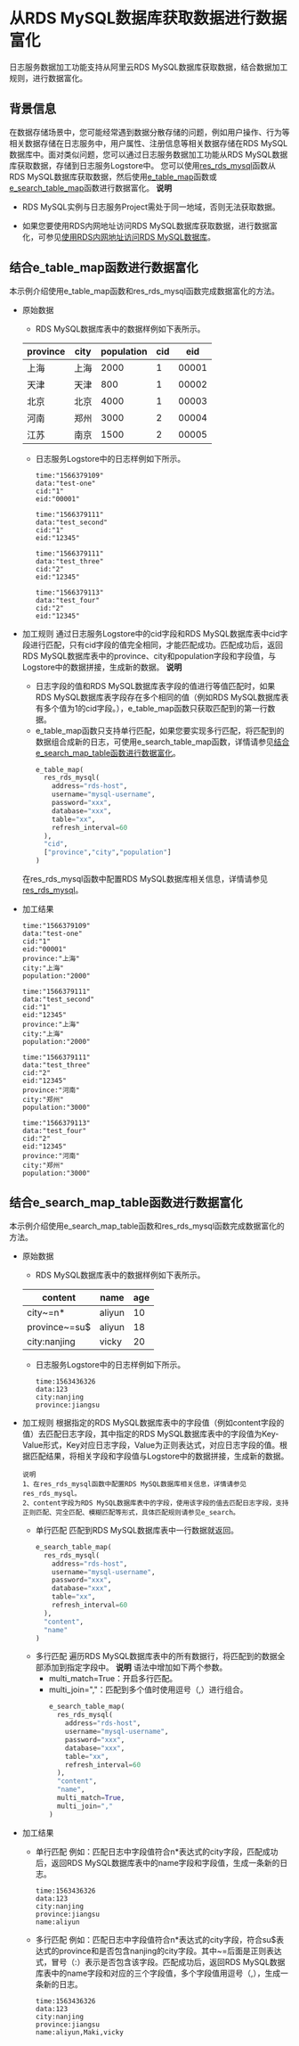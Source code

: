 # 从RDS MySQL数据库获取数据进行数据富化

日志服务数据加工功能支持从阿里云RDS MySQL数据库获取数据，结合数据加工规则，进行数据富化。

## 背景信息

在数据存储场景中，您可能经常遇到数据分散存储的问题，例如用户操作、行为等相关数据存储在日志服务中，用户属性、注册信息等相关数据存储在RDS MySQL数据库中。面对类似问题，您可以通过日志服务数据加工功能从RDS MySQL数据库获取数据，存储到日志服务Logstore中。
您可以使用[res_rds_mysql](https://help.aliyun.com/document_detail/129401.htm?spm=a2c4g.11186623.0.0.6e4c385bMXAmIA#section-49h-ufh-ptu)函数从RDS MySQL数据库获取数据，然后使用[e_table_map](https://help.aliyun.com/document_detail/125489.htm?spm=a2c4g.11186623.0.0.6e4c49ef0VOle9#section-s80-usp-myx)函数或[e_search_table_map](https://help.aliyun.com/document_detail/125489.htm?spm=a2c4g.11186623.0.0.6e4c3c11usa5LM#section-mp3-goc-rxa)函数进行数据富化。
**说明**

* RDS MySQL实例与日志服务Project需处于同一地域，否则无法获取数据。

* 如果您要使用RDS内网地址访问RDS MySQL数据库获取数据，进行数据富化，可参见[使用RDS内网地址访问RDS MySQL数据库](https://help.aliyun.com/document_detail/162753.htm?spm=a2c4g.11186623.0.0.6e4c385bQ7Qjb5#task-2479452)。

## 结合e_table_map函数进行数据富化

本示例介绍使用e_table_map函数和res_rds_mysql函数完成数据富化的方法。

* 原始数据

  * RDS MySQL数据库表中的数据样例如下表所示。

  |province| city | population | cid |eid
  | -------| --------- | ------ | ---------- |-----------|
  | 上海  | 上海   | 2000 | 1  |00001
  | 天津  | 天津   | 800  | 1  |00002
  | 北京  | 北京   | 4000 | 1  |00003
  | 河南  | 郑州   | 3000  | 2  |00004
  | 江苏  | 南京   | 1500  | 2  |00005
  * 日志服务Logstore中的日志样例如下所示。

    ```
    time:"1566379109"
    data:"test-one"
    cid:"1"
    eid:"00001"

    time:"1566379111"
    data:"test_second"
    cid:"1"
    eid:"12345"

    time:"1566379111"
    data:"test_three"
    cid:"2"
    eid:"12345"

    time:"1566379113"
    data:"test_four"
    cid:"2"
    eid:"12345"
    ```

* 加工规则
通过日志服务Logstore中的cid字段和RDS MySQL数据库表中cid字段进行匹配，只有cid字段的值完全相同，才能匹配成功。匹配成功后，返回RDS MySQL数据库表中的province、city和population字段和字段值，与Logstore中的数据拼接，生成新的数据。
**说明**
  * 日志字段的值和RDS MySQL数据库表字段的值进行等值匹配时，如果RDS MySQL数据库表字段存在多个相同的值（例如RDS MySQL数据库表有多个值为1的cid字段。），e_table_map函数只获取匹配到的第一行数据。
  * e_table_map函数只支持单行匹配，如果您要实现多行匹配，将匹配到的数据组合成新的日志，可使用e_search_table_map函数，详情请参见[结合e_search_map_table函数进行数据富化](https://help.aliyun.com/document_detail/135243.html#section-e98-4bk-03e)。
    ```python
    e_table_map(
      res_rds_mysql(
        address="rds-host",
        username="mysql-username",
        password="xxx",
        database="xxx",
        table="xx",
        refresh_interval=60
      ),
      "cid",
      ["province","city","population"]
    )
    ```

  在res_rds_mysql函数中配置RDS MySQL数据库相关信息，详情请参见[res_rds_mysql](https://help.aliyun.com/document_detail/129401.htm?spm=a2c4g.11186623.0.0.6e4c34363VG5JI#section-49h-ufh-ptu)。
* 加工结果
  ```
  time:"1566379109"
  data:"test-one"
  cid:"1"
  eid:"00001"
  province:"上海"
  city:"上海"
  population:"2000"

  time:"1566379111"
  data:"test_second"
  cid:"1"
  eid:"12345"
  province:"上海"
  city:"上海"
  population:"2000"

  time:"1566379111"
  data:"test_three"
  cid:"2"
  eid:"12345"
  province:"河南"
  city:"郑州"
  population:"3000"

  time:"1566379113"
  data:"test_four"
  cid:"2"
  eid:"12345"
  province:"河南"
  city:"郑州"
  population:"3000"
  ```
## 结合e_search_map_table函数进行数据富化
本示例介绍使用e_search_map_table函数和res_rds_mysql函数完成数据富化的方法。
* 原始数据
  * RDS MySQL数据库表中的数据样例如下表所示。

  |content| name | age |
  |-------| ----- | ------
  |city~=n*  | aliyun   | 10
  |province~=su$  | aliyun   | 18
  |city:nanjing  | vicky   | 20
  * 日志服务Logstore中的日志样例如下所示。
    ```
    time:1563436326
    data:123
    city:nanjing
    province:jiangsu
    ```

* 加工规则
  根据指定的RDS MySQL数据库表中的字段值（例如content字段的值）去匹配日志字段，其中指定的RDS MySQL数据库表中的字段值为Key-Value形式，Key对应日志字段，Value为正则表达式，对应日志字段的值。根据匹配结果，将相关字段和字段值与Logstore中的数据拼接，生成新的数据。
  ```
  说明
  1、在res_rds_mysql函数中配置RDS MySQL数据库相关信息，详情请参见res_rds_mysql。
  2、content字段为RDS MySQL数据库表中的字段，使用该字段的值去匹配日志字段，支持正则匹配、完全匹配、模糊匹配等形式，具体匹配规则请参见e_search。
  ```
  * 单行匹配
  匹配到RDS MySQL数据库表中一行数据就返回。
    ```python
    e_search_table_map(
      res_rds_mysql(
        address="rds-host",
        username="mysql-username",
        password="xxx",
        database="xxx",
        table="xx",
        refresh_interval=60
      ),
      "content",
      "name"
    )
    ```
   * 多行匹配
  遍历RDS MySQL数据库表中的所有数据行，将匹配到的数据全部添加到指定字段中。
   **说明** 语法中增加如下两个参数。
     * multi_match=True：开启多行匹配。
     * multi_join=","：匹配到多个值时使用逗号（,）进行组合。
        ```python
        e_search_table_map(
          res_rds_mysql(
            address="rds-host",
            username="mysql-username",
            password="xxx",
            database="xxx",
            table="xx",
            refresh_interval=60
          ),
          "content",
          "name",
          multi_match=True,
          multi_join=","
        )
        ```
* 加工结果
  * 单行匹配
    例如：匹配日志中字段值符合n*表达式的city字段，匹配成功后，返回RDS MySQL数据库表中的name字段和字段值，生成一条新的日志。
    ```
    time:1563436326
    data:123
    city:nanjing
    province:jiangsu
    name:aliyun
    ```
  * 多行匹配
    例如：匹配日志中字段值符合n*表达式的city字段，符合su$表达式的province和是否包含nanjing的city字段。其中~=后面是正则表达式，冒号（:）表示是否包含该字段。匹配成功后，返回RDS MySQL数据库表中的name字段和对应的三个字段值，多个字段值用逗号（,），生成一条新的日志。
    ```
    time:1563436326
    data:123
    city:nanjing
    province:jiangsu
    name:aliyun,Maki,vicky
    ```
